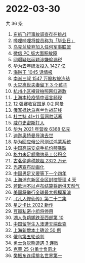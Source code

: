 # 2022-03-30

共 36 条

<!-- BEGIN -->
<!-- 最后更新时间 Wed Mar 30 2022 21:24:41 GMT+0800 (China Standard Time) -->

1. [东航飞行事故调查存在挑战](https://www.zhihu.com/search?q=东航飞行事故调查)
1. [哔哩哔哩将裁员称为「毕业日」](https://www.zhihu.com/search?q=哔哩哔哩)
1. [乌克兰放弃加入任何军事联盟](https://www.zhihu.com/search?q=乌克兰)
1. [微信 PC 版大面积故障](https://www.zhihu.com/search?q=微信故障)
1. [网曝疑赵丽颖涉嫌偷漏税](https://www.zhihu.com/search?q=赵丽颖)
1. [华为去年研发投入 1427 亿](https://www.zhihu.com/search?q=华为研发投入)
1. [海贼王 1045 话情报](https://www.zhihu.com/search?q=海贼王)
1. [南派三叔 1547 万股权被冻结](https://www.zhihu.com/search?q=南派三叔)
1. [火灾离世夫妻留下 3 个孩子](https://www.zhihu.com/search?q=南京火灾夫妻)
1. [杭州小区裸背拍照网红道歉](https://www.zhihu.com/search?q=裸背拍照道歉)
1. [上海本轮疫情中谣言频现](https://www.zhihu.com/search?q=上海疫情谣言)
1. [12 强赛收官国足 0:2 阿曼](https://www.zhihu.com/search?q=国足)
1. [俄军抵达乌克兰作战前线](https://www.zhihu.com/search?q=俄军抵达乌克兰作战前线)
1. [杜兰特 41+11 篮网胜活塞](https://www.zhihu.com/search?q=篮网)
1. [威尔史密斯打人](https://www.zhihu.com/search?q=威尔史密斯)
1. [华为 2021 年营收 6368 亿元](https://www.zhihu.com/search?q=华为业绩说明会)
1. [迪迦奥特曼导演去世](https://www.zhihu.com/search?q=迪迦奥特曼)
1. [华为回应俄公司测试鸿蒙系统](https://www.zhihu.com/search?q=测试鸿蒙系统)
1. [中国高端安卓手机份额暴跌](https://www.zhihu.com/search?q=高端安卓手机)
1. [格力未足额缴纳员工公积金](https://www.zhihu.com/search?q=董明珠回应公积金)
1. [古茗偷逃税款超 2322 万元](https://www.zhihu.com/search?q=古茗)
1. [光遇宣布动画化](https://www.zhihu.com/search?q=光遇动画)
1. [中国男足又要等下一个四年](https://www.zhihu.com/search?q=中国男足)
1. [上海浦东新区全区封控管理 4 天](https://www.zhihu.com/search?q=上海浦东)
1. [若欧洲不以卢布结算将断供天然气](https://www.zhihu.com/search?q=俄罗斯断供)
1. [美国将举行全球最大规模军演](https://www.zhihu.com/search?q=美国军演)
1. [《凡人修仙传》第二十二集](https://www.zhihu.com/search?q=凡人修仙传)
1. [星之卡比 2022 新作](https://www.zhihu.com/search?q=星之卡比探索发现)
1. [豆瓣私密小组将停用](https://www.zhihu.com/search?q=豆瓣私密小组)
1. [湖人负鹈鹕跌至西部第 10](https://www.zhihu.com/search?q=湖人)
1. [中国留学生入澳遭无端盘查](https://www.zhihu.com/search?q=中国留学生入澳)
1. [上海新增本土确诊 50 例](https://www.zhihu.com/search?q=上海新增)
1. [俄乌第五轮谈判](https://www.zhihu.com/search?q=第五轮谈判)
1. [勇士负灰熊遭遇 3 连败](https://www.zhihu.com/search?q=勇士)
1. [克莱 25 分勇士负奇才](https://www.zhihu.com/search?q=勇士)
1. [樊振东连续排名世界第一](https://www.zhihu.com/search?q=樊振东)

<!-- END -->
